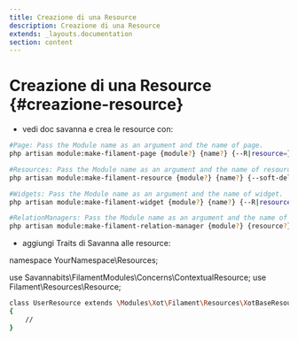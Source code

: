 ```yaml
---
title: Creazione di una Resource
description: Creazione di una Resource
extends: _layouts.documentation
section: content
---
```


# Creazione di una Resource {#creazione-resource}


- vedi doc savanna e crea le resource con:

```bash
#Page: Pass the Module name as an argument and the name of page.
php artisan module:make-filament-page {module?} {name?} {--R|resource=} {--T|type=} {--F|force}

#Resources: Pass the Module name as an argument and the name of resources.
php artisan module:make-filament-resource {module?} {name?} {--soft-deletes} {--view} {--G|generate} {--S|simple} {--F|force}

#Widgets: Pass the Module name as an argument and the name of widget.
php artisan module:make-filament-widget {module?} {name?} {--R|resource=} {--C|chart} {--T|table} {--S|stats-overview} {--F|force}

#RelationManagers: Pass the Module name as an argument and the name of RelationManager.
php artisan module:make-filament-relation-manager {module?} {resource?} {relationship?} {recordTitleAttribute?} {--attach} {--associate} {--soft-deletes} {--view} {--F|force}
```

- aggiungi Traits di Savanna alle resource:

namespace YourNamespace\Resources;

use Savannabits\FilamentModules\Concerns\ContextualResource;
use Filament\Resources\Resource;

```bash
class UserResource extends \Modules\Xot\Filament\Resources\XotBaseResource
{
    //
}
```
